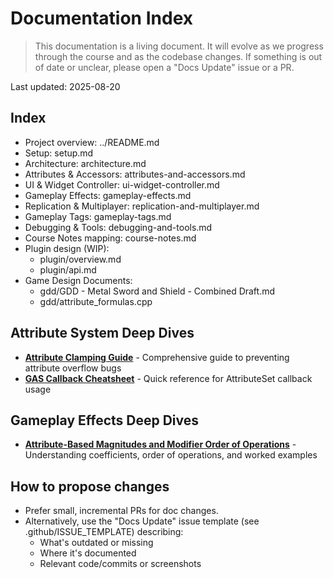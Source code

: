 # Documentation Index

> This documentation is a living document. It will evolve as we progress through the course and as the codebase changes. If something is out of date or unclear, please open a "Docs Update" issue or a PR.

Last updated: 2025-08-20

## Index

- Project overview: ../README.md
- Setup: setup.md
- Architecture: architecture.md
- Attributes & Accessors: attributes-and-accessors.md
- UI & Widget Controller: ui-widget-controller.md
- Gameplay Effects: gameplay-effects.md
- Replication & Multiplayer: replication-and-multiplayer.md
- Gameplay Tags: gameplay-tags.md
- Debugging & Tools: debugging-and-tools.md
- Course Notes mapping: course-notes.md
- Plugin design (WIP):
  - plugin/overview.md
  - plugin/api.md
- Game Design Documents:
  - gdd/GDD - Metal Sword and Shield - Combined Draft.md
  - gdd/attribute_formulas.cpp

## Attribute System Deep Dives

- **[Attribute Clamping Guide](attributes/attribute-clamping.md)** - Comprehensive guide to preventing attribute overflow bugs
- **[GAS Callback Cheatsheet](cheatsheets/gas-attribute-callbacks.md)** - Quick reference for AttributeSet callback usage

## Gameplay Effects Deep Dives

- **[Attribute-Based Magnitudes and Modifier Order of Operations](gameplay-effects-attribute-based-magnitudes.md)** - Understanding coefficients, order of operations, and worked examples

## How to propose changes

- Prefer small, incremental PRs for doc changes.
- Alternatively, use the "Docs Update" issue template (see .github/ISSUE_TEMPLATE) describing:
  - What's outdated or missing
  - Where it's documented
  - Relevant code/commits or screenshots